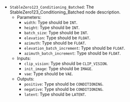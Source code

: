 - `StableZero123_Conditioning_Batched`: The StableZero123_Conditioning_Batched node description.
    - Parameters:
        - `width`: Type should be `INT`.
        - `height`: Type should be `INT`.
        - `batch_size`: Type should be `INT`.
        - `elevation`: Type should be `FLOAT`.
        - `azimuth`: Type should be `FLOAT`.
        - `elevation_batch_increment`: Type should be `FLOAT`.
        - `azimuth_batch_increment`: Type should be `FLOAT`.
    - Inputs:
        - `clip_vision`: Type should be `CLIP_VISION`.
        - `init_image`: Type should be `IMAGE`.
        - `vae`: Type should be `VAE`.
    - Outputs:
        - `positive`: Type should be `CONDITIONING`.
        - `negative`: Type should be `CONDITIONING`.
        - `latent`: Type should be `LATENT`.
